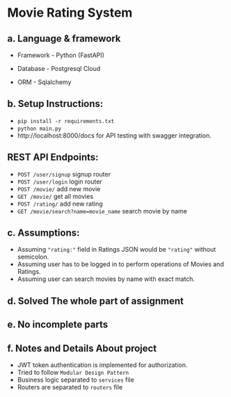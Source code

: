 
# Movie Rating System

## a. Language & framework
* Framework - Python (FastAPI)

* Database - Postgresql Cloud 

* ORM - Sqlalchemy

## b. Setup Instructions:

 
* ``` pip install -r requirements.txt ```
* ``` python main.py ```
* http://localhost:8000/docs for API testing with swagger integration.

 ## REST API Endpoints:
* `POST /user/signup` signup router
* `POST /user/login` login router
* `POST /movie/` add new movie
* `GET /movie/` get all movies
* `POST /rating/` add new rating
* `GET /movie/search?name=movie_name` search movie by name

## c. Assumptions:
* Assuming `"rating:"` field in Ratings JSON would be `"rating"` without semicolon.
* Assuming user has to be logged in to perform operations of Movies and Ratings.
* Assuming user can search movies by name with exact match.

## d. Solved The whole part of assignment

## e. No incomplete parts

## f. Notes and Details About project
* JWT token authentication is implemented for authorization.
* Tried to follow `Modular Design Pattern`
* Business logic separated to `services` file
* Routers are separated to `routers` file 




